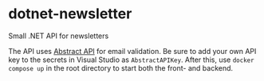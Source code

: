 # dotnet-newsletter
Small .NET API for newsletters

The API uses [Abstract API](https://www.abstractapi.com/guides/free-email-validation) for email validation. Be sure to add your own API key to the secrets in Visual Studio as `AbstractAPIKey`.
After this, use `docker compose up` in the root directory to start both the front- and backend.
